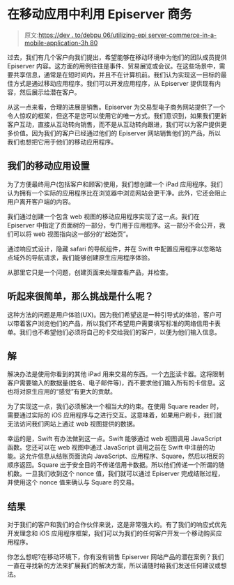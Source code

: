 # 在移动应用中利用 Episerver 商务

> 原文:[https://dev . to/debpu 06/utilizing-epi server-commerce-in-a-mobile-application-3h 80](https://dev.to/debpu06/utilizing-episerver-commerce-in-a-mobile-application-3h80)

过去，我们有几个客户向我们提出，希望能够在移动环境中为他们的团队成员提供 Episerver 内容。这方面的用例往往是事件、贸易展览或会议。在这些场景中，需要共享信息，通常是在短时间内，并且不在计算机前。我们认为实现这一目标的最佳方式是通过移动应用程序。我们可以开发应用程序，从 Episerver 提供现有内容，然后展示给潜在客户。

从这一点来看，合理的进展是销售。Episerver 为交易型电子商务网站提供了一个令人惊叹的框架，但这不是您可以使用它的唯一方式。我们意识到，如果我们更新客户互动，直接从互动转向销售，而不是从互动转向跟进，我们可以为客户提供更多价值。因为我们的客户已经通过他们的 Episerver 网站销售他们的产品，所以我们也想把它用于他们的移动应用程序。

## [](#our-mobile-application-setup)我们的移动应用设置

为了方便最终用户(包括客户和顾客)使用，我们想创建一个 iPad 应用程序。我们认为拥有一个实际的应用程序比在浏览器中浏览网站会更干净。此外，它还会阻止用户离开客户端的内容。

我们通过创建一个包含 web 视图的移动应用程序实现了这一点。我们在 Episerver 中指定了页面树的一部分，专门用于应用程序。这一部分不会公开，我们可以将 web 视图指向这一部分的“起始页”。

通过响应式设计，隐藏 safari 的导航组件，并在 Swift 中配置应用程序以忽略站点域外的导航请求，我们能够创建原生应用程序体验。

从那里它只是一个问题，创建页面来处理查看产品，并检查。

## [](#sounds-simple-so-whats-the-challenge)听起来很简单，那么挑战是什么呢？

这种方法的问题是用户体验(UX)。因为我们希望这是一种引导式的体验，客户可以带着客户浏览他们的产品，所以我们不希望用户需要填写标准的网络信用卡表单。我们也不希望他们必须将自己的卡交给我们的客户，以便为他们输入信息。

## [](#the-solution)解

解决办法是使用你看到的其他 iPad 用来交易的东西。一个[方形](https://squareup.com/us/en)读卡器。这将限制客户需要输入的数据量(姓名、电子邮件等)，而不要求他们输入所有的卡信息。这也将对原生应用的“感觉”有更大的贡献。

为了实现这一点，我们必须解决一个相当大的约束。在使用 Square reader 时，需要通过实际的 iOS 应用程序与之进行交互。这意味着，如果用户刷卡，我们就无法访问我们网站上通过 web 视图提供的数据。

幸运的是，Swift 有办法做到这一点。Swift 能够通过 web 视图调用 JavaScript 函数。您还可以在 web 视图中通过 JavaScript 调用之前在 Swift 中注册的功能。这允许信息从结账页面流向 JavaScript、应用程序、Square，然后以相反的顺序返回。Square 出于安全目的不传递信用卡数据。所以他们传递一个所谓的随机数。一旦我们收到这个 nonce 值，我们就可以通过 Episerver 完成结账过程，并使用这个 nonce 值来确认与 Square 的交易。

## [](#the-results)结果

对于我们的客户和我们的合作伙伴来说，这是非常强大的。有了我们的响应式优先开发理念和 iOS 应用程序框架，我们可以为我们的任何客户开发一个移动购买应用程序。

你怎么想呢?在移动环境下，你有没有销售 Episerver 网站产品的潜在案例？我们一直在寻找新的方法来扩展我们的解决方案，所以请随时给我们发送任何建议或想法。